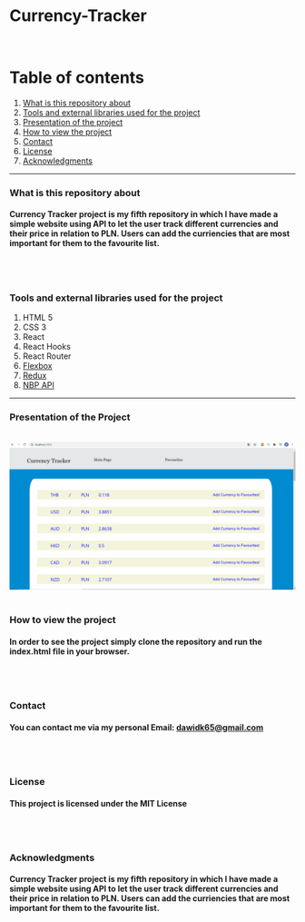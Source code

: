 # Currency-Tracker

&nbsp;

# Table of contents

1. [What is this repository about](#introduction)
2. [Tools and external libraries used for the project](#tools)
3. [Presentation of the project](#presentation)
4. [How to view the project](#installation)
5. [Contact](#Contact)
6. [License](#License)
7. [Acknowledgments](#Acknowledgments)
   &nbsp;

---

<a name="introduction"></a>

### What is this repository about

#### Currency Tracker project is my fifth repository in which I have made a simple website using API to let the user track different currencies and their price in relation to PLN. Users can add the curriencies that are most important for them to the favourite list.

## &nbsp;

<a name="tools"></a>

### Tools and external libraries used for the project

1.  HTML 5
2.  CSS 3
3.  React
4.  React Hooks
5.  React Router
6.  [Flexbox](https://css-tricks.com/snippets/css/a-guide-to-flexbox/)
7.  [Redux](https://redux.js.org/)
8.  [NBP API](http://api.nbp.pl/)
    &nbsp;

---

<a name="images"></a>

### Presentation of the Project

&nbsp;
![](presentation.gif)
&nbsp;

<a name="installation"></a>

### How to view the project

#### In order to see the project simply clone the repository and run the index.html file in your browser.

## &nbsp;

### Contact

#### You can contact me via my personal Email: dawidk65@gmail.com

## &nbsp;

### License

#### This project is licensed under the MIT License

## &nbsp;

### Acknowledgments

#### Currency Tracker project is my fifth repository in which I have made a simple website using API to let the user track different currencies and their price in relation to PLN. Users can add the curriencies that are most important for them to the favourite list.

&nbsp;
